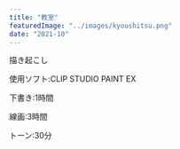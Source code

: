 ```yaml
---
title: "教室"
featuredImage: "../images/kyoushitsu.png"
date: "2021-10"
---
```


描き起こし

使用ソフト:CLIP STUDIO PAINT EX

下書き:1時間

線画:3時間

トーン:30分
